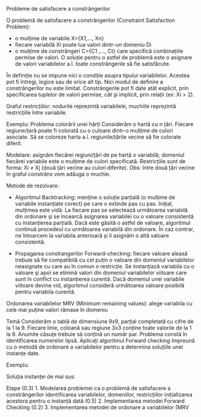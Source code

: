 Probleme de satisfacere a constrângerilor

O problemă de satisfacere a constrângerilor (Constraint Satisfaction Problem):
- o mulțime de variabile X={X1,..., Xn}
- fiecare variabilă Xi poate lua valori dintr-un domeniu  Di
- o mulțime de constrângeri C={C1 ,..., Ct} care specifică combinațiile permise de valori.
O soluție pentru o astfel de problemă este o asignare de valori variabilelor a.î. toate constrângerile să fie satisfăcute.

În definiție nu se impune nici o condiție asupra tipului variabilelor. Acestea pot fi întregi, logice sau de orice alt tip. Nici modul de definire a constrângerilor nu este limitat. Constrângerile pot fi date atât explicit, prin specificarea tuplelor de valori permise, cât şi implicit, prin relații (ex: Xi > 2).

Graful restricțiilor: nodurile reprezintă variabilele, muchiile reprezintă restricțiile între variabile.

Exemplu: Problema colorării unei hărți
Considerăm o hartă cu n țări. Fiecare regiune/țară poate fi colorată cu o culoare dintr-o mulțime de culori asociate. Să se coloreze harta a.î. regiunile/țările vecine să fie colorate diferit.

Modelare: asignăm fiecărei regiuni/țări de pe hartă o variabilă; domeniul fiecărei variabile este o mulțime de culori specificată. Restricțiile sunt de forma: Xi ≠ Xj (două țări vecine au culori diferite). Obs: între două țări vecine în graful constrâns vom adăuga o muchie.

Metode de rezolvare:
- Algoritmul Backtracking: menține o soluție parțială (o mulțime de variabile instanțiate corect) pe care o extinde pas cu pas. Inițial, mulțimea este vidă. La fiecare pas se selectează următoarea variabilă din ordonare şi se încearcă asignarea variabilei cu o valoare consistentă cu instanțierea parțială. Dacă este găsită o astfel de valoare, algoritmul continuă procedeul cu următoarea variabilă din ordonare. În caz contrar, ne întoarcem la variabila anterioară şi îi asignăm o altă valoare consistentă. 

- Propagarea constrangerilor
Forward-checking: fiecare valoare aleasă trebuie să fie compatibilă cu cel puțin o valoare din domeniul variabilelor neasignate cu care au în comun o restricție. Se instanțiază variabila cu o valoare şi apoi se elimină valori din domeniul variabilelor viitoare care sunt în conflict cu instanțierea curentă. Dacă domeniul unei variabile viitoare devine vid, algoritmul consideră următoarea valoare posibilă pentru variabila curentă.

Ordonarea variabilelor
MRV (Minimum remaining values): alege variabila cu cele mai puține valori rămase în domeniu


Temă
Considerăm o tablă de dimensiune 9x9, parțial completată cu cifre de la 1 la 9. Fiecare linie, coloană sau regiune 3x3 conține toate valorile de la 1 la 9. Anumite căsuțe trebuie să conțină un număr par. Problema constă în identificarea numerelor lipsă.
Aplicați algoritmul Forward checking împreună cu o metodă de ordonare a variabilelor pentru a determina soluțiile unei instanțe date.

Exemplu: 

Soluția instanței de mai sus:


Etape
(0.3) 1. Modelarea problemei ca o problemă de satisfacere a  constrângerilor
identificarea variabilelor, domeniilor, restricțiilor 
inițializarea acestora pentru o instanță dată
(0.5) 2. Implementarea metodei Forward Checking
(0.2) 3. Implementarea metodei de ordonare a variabilelor (MRV
